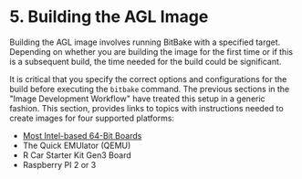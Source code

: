 # 5. Building the AGL Image

Building the AGL image involves running BitBake with a specified target.
Depending on whether you are building the image for the first time or if this
is a subsequent build, the time needed for the build could be significant.

It is critical that you specify the correct options and configurations for the
build before executing the `bitbake` command.
The previous sections in the "Image Development Workflow" have treated this setup
in a generic fashion.
This section, provides links to topics with instructions needed to create images for four
supported platforms:

* [Most Intel-based 64-Bit Boards](./machines/intel.html/overview)
* The Quick EMUlator (QEMU)
* R Car Starter Kit Gen3 Board
* Raspberry PI 2 or 3
